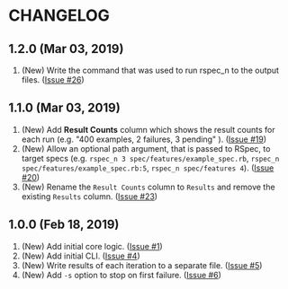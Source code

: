 # CHANGELOG

## 1.2.0 (Mar 03, 2019)

1. (New) Write the command that was used to run rspec_n to the output files.  ([Issue #26](https://github.com/roberts1000/rspec_n/issues/26))

## 1.1.0 (Mar 03, 2019)

1. (New) Add **Result Counts** column which shows the result counts for each run (e.g. "400 examples, 2 failures, 3 pending" ).  ([Issue #19](https://github.com/roberts1000/rspec_n/issues/19))
1. (New) Allow an optional path argument, that is passed to RSpec, to target specs (e.g. `rspec_n 3 spec/features/example_spec.rb`, `rspec_n spec/features/example_spec.rb:5`, `rspec_n spec/features 4`).  ([Issue #20](https://github.com/roberts1000/rspec_n/issues/20))
1. (New) Rename the `Result Counts` column to `Results` and remove the existing `Results` column.  ([Issue #23](https://github.com/roberts1000/rspec_n/issues/23))

## 1.0.0 (Feb 18, 2019)

1. (New) Add initial core logic. ([Issue #1](https://github.com/roberts1000/rspec_n/issues/1))
1. (New) Add initial CLI. ([Issue #4](https://github.com/roberts1000/rspec_n/issues/4))
1. (New) Write results of each iteration to a separate file.  ([Issue #5](https://github.com/roberts1000/rspec_n/issues/5))
1. (New) Add `-s` option to stop on first failure.  ([Issue #6](https://github.com/roberts1000/rspec_n/issues/6))
